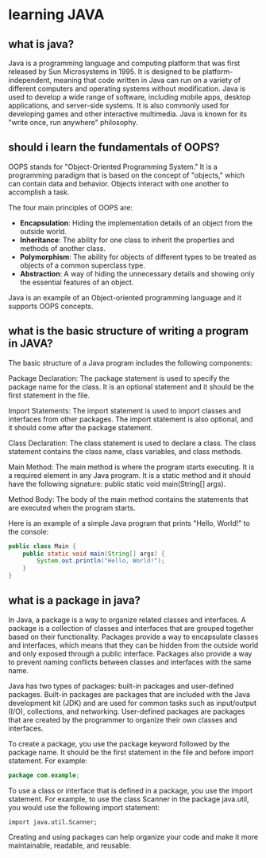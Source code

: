 # learning JAVA

## what is java?
Java is a programming language and computing platform that was first released by Sun Microsystems in 1995. It is designed to be platform-independent, meaning that code written in Java can run on a variety of different computers and operating systems without modification. Java is used to develop a wide range of software, including mobile apps, desktop applications, and server-side systems. It is also commonly used for developing games and other interactive multimedia. Java is known for its "write once, run anywhere" philosophy.

## should i learn the fundamentals of OOPS?

OOPS stands for "Object-Oriented Programming System." It is a programming paradigm that is based on the concept of "objects," which can contain data and behavior. Objects interact with one another to accomplish a task.

The four main principles of OOPS are:

- **Encapsulation**: Hiding the implementation details of an object from the outside world.
- **Inheritance**: The ability for one class to inherit the properties and methods of another class.
- **Polymorphism**: The ability for objects of different types to be treated as objects of a common superclass type.
- **Abstraction**: A way of hiding the unnecessary details and showing only the essential features of an object.

Java is an example of an Object-oriented programming language and it supports OOPS concepts.

## what is the basic structure of writing a program in JAVA?

The basic structure of a Java program includes the following components:

Package Declaration: The package statement is used to specify the package name for the class. It is an optional statement and it should be the first statement in the file.

Import Statements: The import statement is used to import classes and interfaces from other packages. The import statement is also optional, and it should come after the package statement.

Class Declaration: The class statement is used to declare a class. The class statement contains the class name, class variables, and class methods.

Main Method: The main method is where the program starts executing. It is a required element in any Java program. It is a static method and it should have the following signature: public static void main(String[] args).

Method Body: The body of the main method contains the statements that are executed when the program starts.

Here is an example of a simple Java program that prints "Hello, World!" to the console:
``` java
public class Main {
    public static void main(String[] args) {
        System.out.println("Hello, World!");
    }
}
```
## what is a package in java?

In Java, a package is a way to organize related classes and interfaces. A package is a collection of classes and interfaces that are grouped together based on their functionality. Packages provide a way to encapsulate classes and interfaces, which means that they can be hidden from the outside world and only exposed through a public interface. Packages also provide a way to prevent naming conflicts between classes and interfaces with the same name.

Java has two types of packages: built-in packages and user-defined packages. Built-in packages are packages that are included with the Java development kit (JDK) and are used for common tasks such as input/output (I/O), collections, and networking. User-defined packages are packages that are created by the programmer to organize their own classes and interfaces.

To create a package, you use the package keyword followed by the package name. It should be the first statement in the file and before import statement. For example:
```java
package com.example;
```
To use a class or interface that is defined in a package, you use the import statement. For example, to use the class Scanner in the package java.util, you would use the following import statement:
```
import java.util.Scanner;
```

Creating and using packages can help organize your code and make it more maintainable, readable, and reusable.